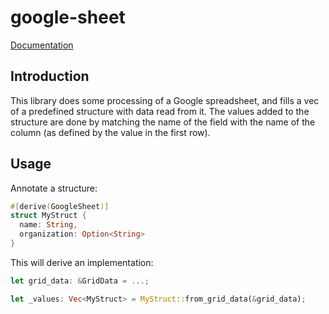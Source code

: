 # google-sheet

[Documentation](https://fiadliel.github.io/google-sheet/)

## Introduction

This library does some processing of a Google spreadsheet, and fills a vec of a predefined structure with data read from it.
The values added to the structure are done by matching the name of the field with the name of the column (as defined by the value in the first row).

## Usage

Annotate a structure:

```rust
#[derive(GoogleSheet)]
struct MyStruct {
  name: String,
  organization: Option<String>
}
```

This will derive an implementation:
```rust
let grid_data: &GridData = ...;

let _values: Vec<MyStruct> = MyStruct::from_grid_data(&grid_data);
```
